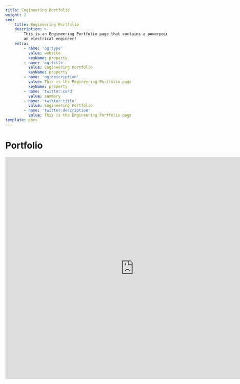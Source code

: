 ```yaml
---
title: Engineering Portfolio
weight: 2
seo:
    title: Engineering Portfolio
    description: >-
        This is an Engineering Portfolio page that contains a powerpoint portfolio of my work as
        an electrical engineer!
    extra:
        - name: 'og:type'
          value: website
          keyName: property
        - name: 'og:title'
          value: Engineering Portfolio
          keyName: property
        - name: 'og:description'
          value: This is the Engineering Portfolio page
          keyName: property
        - name: 'twitter:card'
          value: summary
        - name: 'twitter:title'
          value: Engineering Portfolio
        - name: 'twitter:description'
          value: This is the Engineering Portfolio page
template: docs
---
```


# Portfolio

<iframe src="https://onedrive.live.com/embed?resid=D21009FDD967A241%21459307&amp;authkey=%21ABwIG4Hz-hsgPLU&amp;em=2&amp;wdAr=1.7777777777777777&amp;wdEaa=1" width="800px" height="691px" frameborder="0">This is an embedded <a target="_blank" href="https://office.com">Microsoft Office</a> presentation, powered by <a target="_blank" href="https://office.com/webapps">Office</a>.</iframe>

